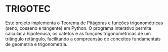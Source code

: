 # TRIGOTEC
Este projeto implementa o Teorema de Pitágoras e funções trigonométricas (seno, cosseno e tangente) em Python. O programa interativo permite calcular a hipotenusa, os catetos e as funções trigonométricas de um triângulo retângulo, facilitando a compreensão de conceitos fundamentais de geometria e trigonometria.
